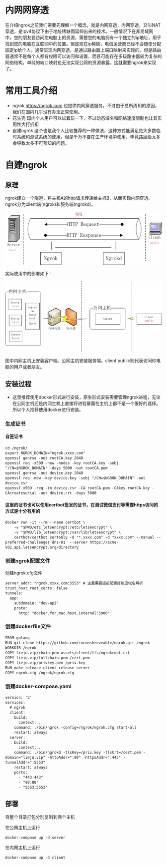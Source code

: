 # 内网网穿透

在介绍ngrok之前我们需要先理解一个概念，就是内网穿透，内网穿透，又叫NAT穿透，是ipv4协议下由于地址稀缺而延伸出来的技术。一般情况下在非局域网中，您的朋友要访问您电脑上的资源，需要您的电脑拥有一个独立的ip地址，用于找到您的电脑在互联网中的位置。但是现在ip稀缺，电信运营商已经不会随便分配固定ip给个人。通常实现内网穿透，是通过路由器上端口映射来实现的。但是路由器通常不是每个人都有权限可以访问和设置，而且可能存在多级路由器较为复杂的网络结构，单纯的端口映射也无法实现公网的资源暴露。这就需要ngrok来实现了。

# 常用工具介绍

- ngrok https://ngrok.com 也提供内网穿透服务，不过由于总所周知的原因，我们在国内几乎没有办法正常使用。
- 花生壳 国内个人用户可以试着玩一下，不过动态域名和网络速度限制也让其实用性大打折扣
- 自建ngrok 这个也是我个人比较推荐的一种做法，这种方式能满足绝大多数临时系统和测试系统的使用，但是千万不要在生产环境中使用，毕竟路层级太多会导致太多不可预知的问题。


# 自建ngrok

## 原理

ngrok建立一个隧道，将主机A的http请求传递给主机B，从而实现内网穿透。ngrok分为client端(ngrok)和服务端(ngrokd)。

![图1](./1.webp)

实际使用中的部署如下：

![图1](./2.webp)

图中内网主机上安装客户端。公网主机安装服务端。client public则代表访问你电脑的用户或者朋友。

## 安装过程

- 这里推荐使用docker形式进行安装，原生形式安装需要管理ngrok进程，无论在公网主机还是内网主机上直接将进程暴露在主机上都不是一个很好的选择。所以个人推荐使用docker进行安装。

### 生成证书
#### 自签证书
```shell
cd /ngrok/
export NGROK_DOMAIN="ngrok.xxxx.com"
openssl genrsa -out rootCA.key 2048
openssl req -x509 -new -nodes -key rootCA.key -subj "/CN=$NGROK_DOMAIN" -days 5000 -out rootCA.pem
openssl genrsa -out device.key 2048
openssl req -new -key device.key -subj "/CN=$NGROK_DOMAIN" -out device.csr
openssl x509 -req -in device.csr -CA rootCA.pem -CAkey rootCA.key -CAcreateserial -out device.crt -days 5000
```

#### 这里的证书也可以使用certbot签发的证书，在测试微信支付等需要https访问的方式是十分有用的
```shell
docker run -it --rm --name certbot \
    -v "$PWD/etc_letsencrypt:/etc/letsencrypt" \
    -v "$PWD/lib_letsencrypt:/var/lib/letsencrypt" \
    certbot/certbot certonly -d "*.xxxx.com" -d "xxxx.com" --manual --preferred-challenges dns-01  --server https://acme-v02.api.letsencrypt.org/directory
```

### 创建ngrok配置文件

创建ngrok.cfg文件
```
server_addr: "ngrok.xxxx.com:5553" # 这里需要提前配置好相应域名解析
trust_host_root_certs: false
tunnels:
  app:
    subdomain: "dev-api"
    proto:
      http: "docker.for.mac.host.internal:5000"
```

### 创建dockerfile文件

```
FROM golang
RUN git clone https://github.com/inconshreveable/ngrok.git /ngrok
WORKDIR /ngrok
COPY lieju.vip/chain.pem assets/client/tls/ngrokroot.crt
COPY lieju.vip/fullchain.pem /cert.pem
COPY lieju.vip/privkey.pem /priv.key
RUN make release-client release-server
COPY ngrok.cfg /ngrok/ngrok.cfg
```

### 创建docker-compose.yaml

```
version: '3'
services:
  # ngrok
  client:
    build:
      context: .
    command: ./bin/ngrok -config=/ngrok/ngrok.cfg start-all
    restart: always
  server:
    build:
      context: .
    command: ./bin/ngrokd -tlsKey=/priv.key -tlsCrt=/cert.pem -domain="lieju.vip" -httpAddr=":80" -httpsAddr=":443" -tunnelAddr=":5553"
    restart: always
    ports:
      - "443:443"
      - "80:80"
      - "5553:5553"
```

## 部署

将整个目录打包分别复制到两个主机

在公网主机上运行

```
docker-compose up -d server
```

在内网主机上运行

```
docker-compose up -d client
```